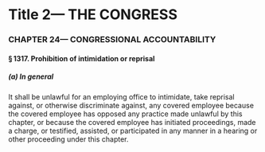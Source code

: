 
# Title 2— THE CONGRESS
### CHAPTER 24— CONGRESSIONAL ACCOUNTABILITY
#### § 1317. Prohibition of intimidation or reprisal
##### (a) In general

It shall be unlawful for an employing office to intimidate, take reprisal against, or otherwise discriminate against, any covered employee because the covered employee has opposed any practice made unlawful by this chapter, or because the covered employee has initiated proceedings, made a charge, or testified, assisted, or participated in any manner in a hearing or other proceeding under this chapter.
